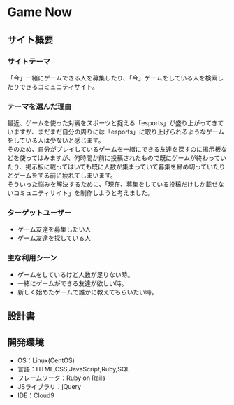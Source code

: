 # Game Now

## サイト概要
### サイトテーマ
「今」一緒にゲームできる人を募集したり、「今」ゲームをしている人を検索したりできるコミュニティサイト。

### テーマを選んだ理由
最近、ゲームを使った対戦をスポーツと捉える「esports」が盛り上がってきていますが、まだまだ自分の周りには「esports」に取り上げられるようなゲームをしている人は少ないと感じます。  
そのため、自分がプレイしているゲームを一緒にできる友達を探すのに掲示板などを使ってはみますが、何時間か前に投稿されたもので既にゲームが終わっていたり、掲示板に載ってはいても既に人数が集まっていて募集を締め切っていたりとゲームをする前に疲れてしまいます。  
そういった悩みを解決するために、「現在、募集をしている投稿だけしか載せないコミュニティサイト」を制作しようと考えました。

### ターゲットユーザー
- ゲーム友達を募集したい人
- ゲーム友達を探している人

### 主な利用シーン
- ゲームをしているけど人数が足りない時。
- 一緒にゲームができる友達が欲しい時。
- 新しく始めたゲームで誰かに教えてもらいたい時。

## 設計書
<!--テーマを設定・提出する時点では不要です-->

## 開発環境
- OS：Linux(CentOS)
- 言語：HTML,CSS,JavaScript,Ruby,SQL
- フレームワーク：Ruby on Rails
- JSライブラリ：jQuery
- IDE：Cloud9

